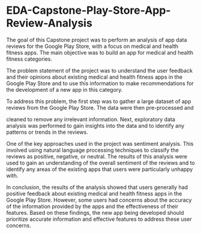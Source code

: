 # EDA-Capstone-Play-Store-App-Review-Analysis

The goal of this Capstone project was to perform an analysis of app data reviews for the Google Play Store, with a focus on medical and health fitness apps. The main objective was to build an app for medical and health fitness categories.

The problem statement of the project was to understand the user feedback and their opinions about existing medical and health fitness apps in the Google Play Store and to use this information to make recommendations for the development of a new app in this category.

To address this problem, the first step was to gather a large dataset of app reviews from the Google Play Store. The data were then pre-processed and 


cleaned to remove any irrelevant information. Next, exploratory data analysis was performed to gain insights into the data and to identify any patterns or trends in the reviews.

One of the key approaches used in the project was sentiment analysis. This involved using natural language processing techniques to classify the reviews as positive, negative, or neutral. The results of this analysis were used to gain an understanding of the overall sentiment of the reviews and to identify any areas of the existing apps that users were particularly unhappy with.

In conclusion, the results of the analysis showed that users generally had positive feedback about existing medical and health fitness apps in the Google Play Store. However, some users had concerns about the accuracy of the information provided by the apps and the effectiveness of their features. Based on these findings, the new app being developed should prioritize accurate information and effective features to address these user concerns.
